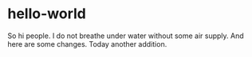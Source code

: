 # hello-world
So hi people. I do not breathe under water without some air supply.
And here are some changes. Today another addition.

